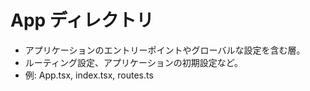 # App ディレクトリ

- アプリケーションのエントリーポイントやグローバルな設定を含む層。
- ルーティング設定、アプリケーションの初期設定など。
- 例: App.tsx, index.tsx, routes.ts
